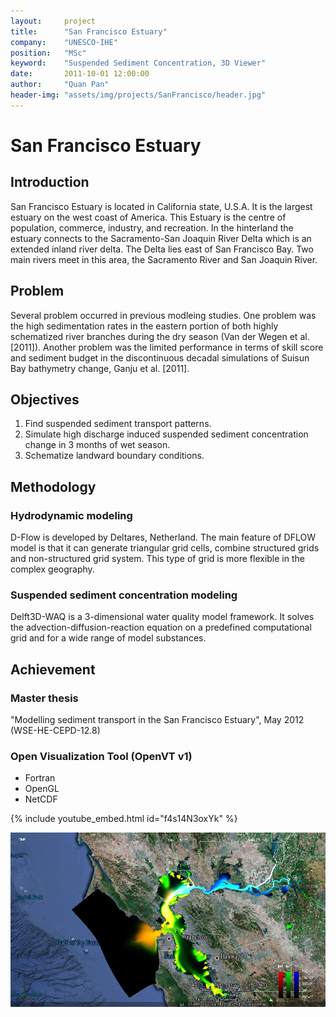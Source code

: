 ```yaml
---
layout:     project
title:      "San Francisco Estuary"
company:    "UNESCO-IHE"
position:   "MSc"
keyword:    "Suspended Sediment Concentration, 3D Viewer"
date:       2011-10-01 12:00:00
author:     "Quan Pan"
header-img: "assets/img/projects/SanFrancisco/header.jpg"
---
```


# [](#header-1)San Francisco Estuary

## Introduction

San Francisco Estuary is located in California state, U.S.A. It is the largest estuary on the west coast of America. This Estuary is the centre of population, commerce, industry, and recreation. In the hinterland the estuary connects to the Sacramento-San Joaquin River Delta which is an extended inland river delta. The Delta lies east of San Francisco Bay. Two main rivers meet in this area, the Sacramento River and San Joaquin River.

## Problem

Several problem occurred in previous modleing studies. One problem was the high sedimentation rates in the eastern portion of both highly schematized river branches during the dry season (Van der Wegen et al. [2011]). Another problem was the limited performance in terms of skill score and sediment budget in the discontinuous decadal simulations of Suisun Bay bathymetry change, Ganju et al. [2011].

## Objectives

1.	Find suspended sediment transport patterns.
2.	Simulate high discharge induced suspended sediment concentration change in 3 months of wet season.
3.	Schematize landward boundary conditions.

## Methodology

### Hydrodynamic modeling

D-Flow is developed by Deltares, Netherland. The main feature of DFLOW model is that it can generate triangular grid cells, combine structured grids and non-structured grid system. This type of grid is more flexible in the complex geography.

### Suspended sediment concentration modeling

Delft3D-WAQ is a 3-dimensional water quality model framework. It solves the advection-diffusion-reaction equation on a predefined computational grid and for a wide range of model substances.

## Achievement

### Master thesis

"Modelling sediment transport in the San Francisco Estuary", May 2012 (WSE-HE-CEPD-12.8)

### Open Visualization Tool (OpenVT v1)

- Fortran
- OpenGL
- NetCDF

{% include youtube_embed.html id="f4s14N3oxYk" %}

![](/assets/img/projects/SanFrancisco/OpenVT.jpg)
